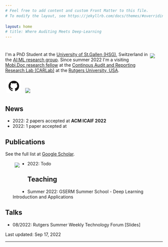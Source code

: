 ```yaml
---
# Feel free to add content and custom Front Matter to this file.
# To modify the layout, see https://jekyllrb.com/docs/themes/#overriding-theme-defaults

layout: home
# title: Where Auditing Meets Deep-Learning
---
```


# <img src="assets/marco.png" height="160" style="float:right; margin:5px 25px 5px 5px">

I'm a PhD Student at the [University of St.Gallen (HSG)](https://www.unisg.ch), Switzerland in the [AI:ML research group](https://ics.unisg.ch/chair-aiml-borth/). Since summer 2022 I'm a visiting [Mobi.Doc research fellow](http://funding.unisg.ch/en/programmes/1497) at the [Continous Audit and Reporting Research Lab (CARLab)](http://raw.rutgers.edu/index.html) at the [Rutgers University, USA](https://www.rutgers.edu). 

<a href="https://github.com/gitihubi">
<img src="assets/github.png" height="45" style="float:top; margin:5px"></a>
<a href="https://scholar.google.com/citations?user=O6V5YkEAAAAJ&hl=en">
<img src="assets/scholar.png" height="40" style="float:top; margin:5px"></a>

## News

- 2022: 2 papers accepted at **ACM ICAIF 2022**
- 2022: 1 paper accepted at 

## Publications

See the full list at [Google Scholar](https://scholar.google.com/citations?user=O6V5YkEAAAAJ&hl=en).

<img src="assets/ghn2.png" height="85" style="float:left; margin:5px 25px 0px 30px">

- 2022: Todo

## Teaching

- Summer 2022: GSERM Summer School - Deep Learning Introduction and Applications 

## Talks

- 08/2022: Rutgers Summer Weekly Technology Forum [Slides]

Last updated: Sep 17, 2022

---
